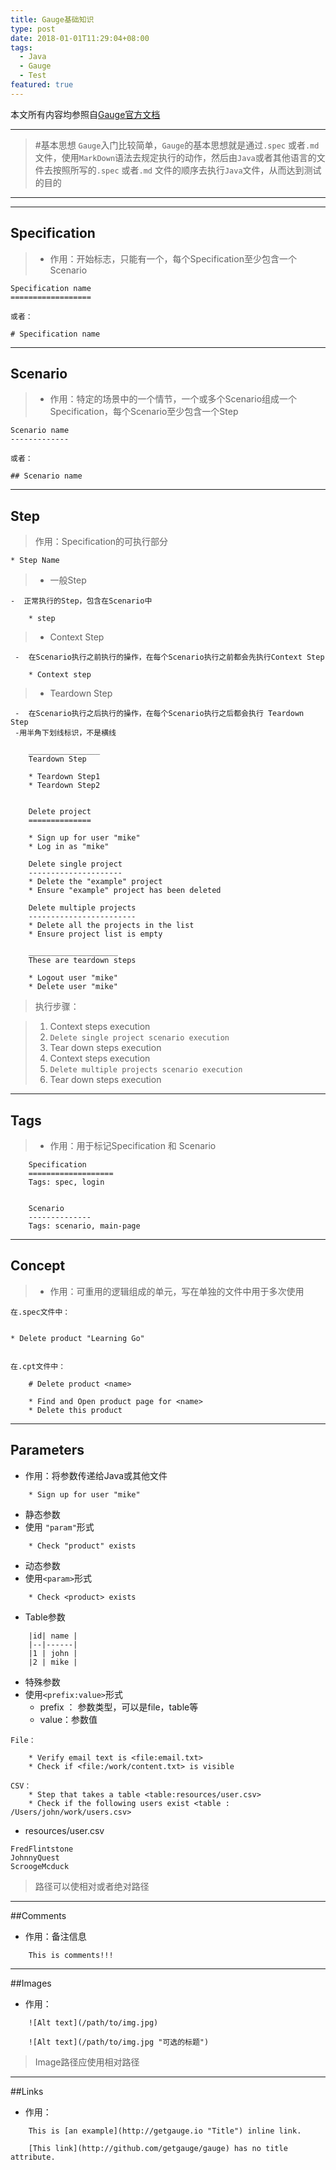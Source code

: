 ```yaml
---
title: Gauge基础知识
type: post
date: 2018-01-01T11:29:04+08:00
tags:
  - Java
  - Gauge
  - Test
featured: true
---
```


本文所有内容均参照自[Gauge官方文档](http://getgauge.io/documentation/user/current/)

---

> #基本思想
> `Gauge`入门比较简单，`Gauge`的基本思想就是通过`.spec` 或者`.md` 文件，使用`MarkDown`语法去规定执行的动作，然后由`Java`或者其他语言的文件去按照所写的`.spec` 或者`.md` 文件的顺序去执行`Java`文件，从而达到测试的目的

---

---

## Specification

> - 作用：开始标志，只能有一个，每个Specification至少包含一个Scenario

```
Specification name
==================

或者：

# Specification name
```

---

## Scenario

> - 作用：特定的场景中的一个情节，一个或多个Scenario组成一个Specification，每个Scenario至少包含一个Step

```
Scenario name
-------------

或者：

## Scenario name

```

---

## Step

> 作用：Specification的可执行部分

```
* Step Name
```

> - 一般Step

    -  正常执行的Step，包含在Scenario中

```
    * step
```

> - Context Step

     -  在Scenario执行之前执行的操作，在每个Scenario执行之前都会先执行Context Step

```
    * Context step
```

> - Teardown Step

     -  在Scenario执行之后执行的操作，在每个Scenario执行之后都会执行 Teardown Step
     -用半角下划线标识，不是横线

        ________________
        Teardown Step

        * Teardown Step1
        * Teardown Step2

```

    Delete project
    ==============

    * Sign up for user "mike"
    * Log in as "mike"

    Delete single project
    ---------------------
    * Delete the "example" project
    * Ensure "example" project has been deleted

    Delete multiple projects
    ------------------------
    * Delete all the projects in the list
    * Ensure project list is empty

    ____________________
    These are teardown steps

    * Logout user "mike"
    * Delete user "mike"
```

> 执行步骤：

> 1. Context steps execution
> 2. `Delete single project scenario execution`
> 3. Tear down steps execution
> 4. Context steps execution
> 5. `Delete multiple projects scenario execution`
> 6. Tear down steps execution

---

## Tags

> - 作用：用于标记Specification 和 Scenario

```
    Specification
    ===================
    Tags: spec, login


    Scenario
    --------------
    Tags: scenario, main-page

```

---

## Concept

> - 作用：可重用的逻辑组成的单元，写在单独的文件中用于多次使用

```
在.spec文件中：


```

    * Delete product "Learning Go"

```

在.cpt文件中：

    # Delete product <name>

    * Find and Open product page for <name>
    * Delete this product
```

---

## Parameters

- 作用：将参数传递给Java或其他文件

```
    * Sign up for user "mike"
```

- 静态参数
- 使用 `"param"`形式

```
    * Check "product" exists
```

- 动态参数
- 使用`<param>`形式

```
    * Check <product> exists
```

- Table参数

```
    |id| name |
    |--|------|
    |1 | john |
    |2 | mike |

```

- 特殊参数
- 使用`<prefix:value>`形式
  - prefix ： 参数类型，可以是file，table等
  - value：参数值

```
File：

    * Verify email text is <file:email.txt>
    * Check if <file:/work/content.txt> is visible

CSV：
    * Step that takes a table <table:resources/user.csv>
    * Check if the following users exist <table : /Users/john/work/users.csv>
```

- resources/user.csv

```
FredFlintstone
JohnnyQuest
ScroogeMcduck

```

> 路径可以使相对或者绝对路径

---

##Comments

- 作用：备注信息

```
    This is comments!!!
```

---

##Images

- 作用：

```
    ![Alt text](/path/to/img.jpg)

    ![Alt text](/path/to/img.jpg "可选的标题")
```

> Image路径应使用相对路径

---

##Links

- 作用：

```
    This is [an example](http://getgauge.io "Title") inline link.

    [This link](http://github.com/getgauge/gauge) has no title attribute.
```
